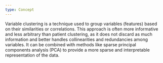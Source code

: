 ```yaml
---
type: Concept
---
```


Variable clustering is a technique used to group variables (features) based on their similarities or correlations. This approach is often more informative and less arbitrary than patient clustering, as it does not discard as much information and better handles collinearities and redundancies among variables. It can be combined with methods like sparse principal components analysis (PCA) to provide a more sparse and interpretable representation of the data.